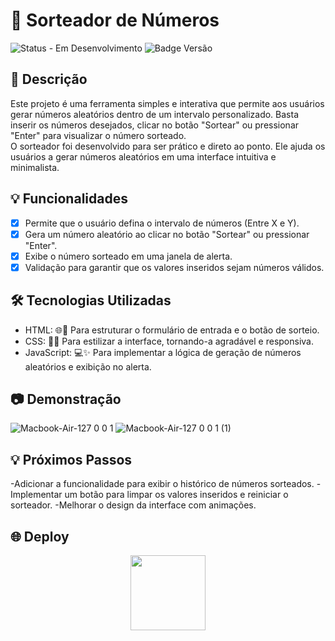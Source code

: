 # 🎲 Sorteador de Números

![Status - Em Desenvolvimento](https://img.shields.io/badge/status-em_desenvolvimento-yellow)
![Badge Versão](https://img.shields.io/badge/versão-1.0.0-blue)


## 📘 Descrição
Este projeto é uma ferramenta simples e interativa que permite aos usuários gerar números aleatórios dentro de um intervalo personalizado.
Basta inserir os números desejados, clicar no botão "Sortear" ou pressionar "Enter" para visualizar o número sorteado. <br>
O sorteador foi desenvolvido para ser prático e direto ao ponto. Ele ajuda os usuários a gerar números aleatórios em uma interface intuitiva e minimalista.

## 💡 Funcionalidades

- [x] Permite que o usuário defina o intervalo de números (Entre X e Y).<br>
- [x] Gera um número aleatório ao clicar no botão "Sortear" ou pressionar "Enter".<br>
- [x] Exibe o número sorteado em uma janela de alerta.<br>
- [x] Validação para garantir que os valores inseridos sejam números válidos.

## 🛠️ Tecnologias Utilizadas

- HTML: 🌐📝 Para estruturar o formulário de entrada e o botão de sorteio.
- CSS: 🎨📐 Para estilizar a interface, tornando-a agradável e responsiva.
- JavaScript: 💻✨ Para implementar a lógica de geração de números aleatórios e exibição no alerta.

## 📷 Demonstração
![Macbook-Air-127 0 0 1](https://github.com/user-attachments/assets/568d55a2-72c1-4ba9-bebd-dfbca7877dcc)
![Macbook-Air-127 0 0 1 (1)](https://github.com/user-attachments/assets/a45b3c85-7823-4f2c-bfbe-a517e2d3ab51)



## 💡 Próximos Passos
-Adicionar a funcionalidade para exibir o histórico de números sorteados.
-Implementar um botão para limpar os valores inseridos e reiniciar o sorteador.
-Melhorar o design da interface com animações.


## 🌐 Deploy
<div align="center"> 
<a href="https://felipeaz01.github.io/Sorteio-Numeros-Aleatorios/">
  <img   width="120px" src="https://img.shields.io/website-up-down-green-red/http/monip.org.svg"  /> 
</a>
</div>
